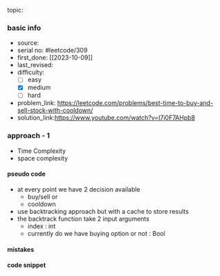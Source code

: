 topic:

### basic info
- source: 
- serial no: #leetcode/309 
- first_done: [[2023-10-09]]
- last_revised:
- difficulty:
	- [ ] easy
	- [x] medium
	- [ ] hard
- problem_link: https://leetcode.com/problems/best-time-to-buy-and-sell-stock-with-cooldown/
- solution_link:https://www.youtube.com/watch?v=I7j0F7AHpb8

### approach - 1
- Time Complexity
- space complexity

#### pseudo code
- at every point we have 2 decision available
	- buy/sell or
	- cooldown
- use backtracking approach but with a cache to store results
- the backtrack function take 2 input arguments
	- index : int
	- currently do we have buying option or not : Bool
#### mistakes

#### code snippet
```python

```